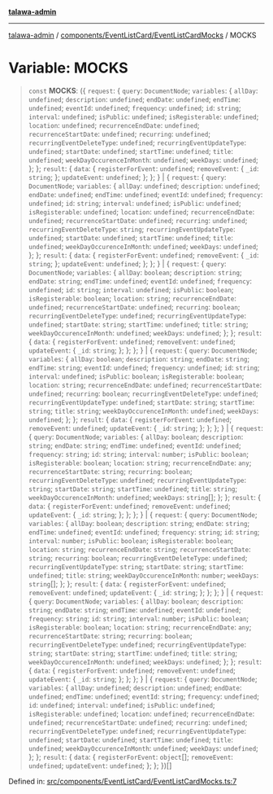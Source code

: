 [**talawa-admin**](../../../../README.md)

***

[talawa-admin](../../../../README.md) / [components/EventListCard/EventListCardMocks](../README.md) / MOCKS

# Variable: MOCKS

> `const` **MOCKS**: (\{ `request`: \{ `query`: `DocumentNode`; `variables`: \{ `allDay`: `undefined`; `description`: `undefined`; `endDate`: `undefined`; `endTime`: `undefined`; `eventId`: `undefined`; `frequency`: `undefined`; `id`: `string`; `interval`: `undefined`; `isPublic`: `undefined`; `isRegisterable`: `undefined`; `location`: `undefined`; `recurrenceEndDate`: `undefined`; `recurrenceStartDate`: `undefined`; `recurring`: `undefined`; `recurringEventDeleteType`: `undefined`; `recurringEventUpdateType`: `undefined`; `startDate`: `undefined`; `startTime`: `undefined`; `title`: `undefined`; `weekDayOccurenceInMonth`: `undefined`; `weekDays`: `undefined`; \}; \}; `result`: \{ `data`: \{ `registerForEvent`: `undefined`; `removeEvent`: \{ `_id`: `string`; \}; `updateEvent`: `undefined`; \}; \}; \} \| \{ `request`: \{ `query`: `DocumentNode`; `variables`: \{ `allDay`: `undefined`; `description`: `undefined`; `endDate`: `undefined`; `endTime`: `undefined`; `eventId`: `undefined`; `frequency`: `undefined`; `id`: `string`; `interval`: `undefined`; `isPublic`: `undefined`; `isRegisterable`: `undefined`; `location`: `undefined`; `recurrenceEndDate`: `undefined`; `recurrenceStartDate`: `undefined`; `recurring`: `undefined`; `recurringEventDeleteType`: `string`; `recurringEventUpdateType`: `undefined`; `startDate`: `undefined`; `startTime`: `undefined`; `title`: `undefined`; `weekDayOccurenceInMonth`: `undefined`; `weekDays`: `undefined`; \}; \}; `result`: \{ `data`: \{ `registerForEvent`: `undefined`; `removeEvent`: \{ `_id`: `string`; \}; `updateEvent`: `undefined`; \}; \}; \} \| \{ `request`: \{ `query`: `DocumentNode`; `variables`: \{ `allDay`: `boolean`; `description`: `string`; `endDate`: `string`; `endTime`: `undefined`; `eventId`: `undefined`; `frequency`: `undefined`; `id`: `string`; `interval`: `undefined`; `isPublic`: `boolean`; `isRegisterable`: `boolean`; `location`: `string`; `recurrenceEndDate`: `undefined`; `recurrenceStartDate`: `undefined`; `recurring`: `boolean`; `recurringEventDeleteType`: `undefined`; `recurringEventUpdateType`: `undefined`; `startDate`: `string`; `startTime`: `undefined`; `title`: `string`; `weekDayOccurenceInMonth`: `undefined`; `weekDays`: `undefined`; \}; \}; `result`: \{ `data`: \{ `registerForEvent`: `undefined`; `removeEvent`: `undefined`; `updateEvent`: \{ `_id`: `string`; \}; \}; \}; \} \| \{ `request`: \{ `query`: `DocumentNode`; `variables`: \{ `allDay`: `boolean`; `description`: `string`; `endDate`: `string`; `endTime`: `string`; `eventId`: `undefined`; `frequency`: `undefined`; `id`: `string`; `interval`: `undefined`; `isPublic`: `boolean`; `isRegisterable`: `boolean`; `location`: `string`; `recurrenceEndDate`: `undefined`; `recurrenceStartDate`: `undefined`; `recurring`: `boolean`; `recurringEventDeleteType`: `undefined`; `recurringEventUpdateType`: `undefined`; `startDate`: `string`; `startTime`: `string`; `title`: `string`; `weekDayOccurenceInMonth`: `undefined`; `weekDays`: `undefined`; \}; \}; `result`: \{ `data`: \{ `registerForEvent`: `undefined`; `removeEvent`: `undefined`; `updateEvent`: \{ `_id`: `string`; \}; \}; \}; \} \| \{ `request`: \{ `query`: `DocumentNode`; `variables`: \{ `allDay`: `boolean`; `description`: `string`; `endDate`: `string`; `endTime`: `undefined`; `eventId`: `undefined`; `frequency`: `string`; `id`: `string`; `interval`: `number`; `isPublic`: `boolean`; `isRegisterable`: `boolean`; `location`: `string`; `recurrenceEndDate`: `any`; `recurrenceStartDate`: `string`; `recurring`: `boolean`; `recurringEventDeleteType`: `undefined`; `recurringEventUpdateType`: `string`; `startDate`: `string`; `startTime`: `undefined`; `title`: `string`; `weekDayOccurenceInMonth`: `undefined`; `weekDays`: `string`[]; \}; \}; `result`: \{ `data`: \{ `registerForEvent`: `undefined`; `removeEvent`: `undefined`; `updateEvent`: \{ `_id`: `string`; \}; \}; \}; \} \| \{ `request`: \{ `query`: `DocumentNode`; `variables`: \{ `allDay`: `boolean`; `description`: `string`; `endDate`: `string`; `endTime`: `undefined`; `eventId`: `undefined`; `frequency`: `string`; `id`: `string`; `interval`: `number`; `isPublic`: `boolean`; `isRegisterable`: `boolean`; `location`: `string`; `recurrenceEndDate`: `string`; `recurrenceStartDate`: `string`; `recurring`: `boolean`; `recurringEventDeleteType`: `undefined`; `recurringEventUpdateType`: `string`; `startDate`: `string`; `startTime`: `undefined`; `title`: `string`; `weekDayOccurenceInMonth`: `number`; `weekDays`: `string`[]; \}; \}; `result`: \{ `data`: \{ `registerForEvent`: `undefined`; `removeEvent`: `undefined`; `updateEvent`: \{ `_id`: `string`; \}; \}; \}; \} \| \{ `request`: \{ `query`: `DocumentNode`; `variables`: \{ `allDay`: `boolean`; `description`: `string`; `endDate`: `string`; `endTime`: `undefined`; `eventId`: `undefined`; `frequency`: `string`; `id`: `string`; `interval`: `number`; `isPublic`: `boolean`; `isRegisterable`: `boolean`; `location`: `string`; `recurrenceEndDate`: `any`; `recurrenceStartDate`: `string`; `recurring`: `boolean`; `recurringEventDeleteType`: `undefined`; `recurringEventUpdateType`: `string`; `startDate`: `string`; `startTime`: `undefined`; `title`: `string`; `weekDayOccurenceInMonth`: `undefined`; `weekDays`: `undefined`; \}; \}; `result`: \{ `data`: \{ `registerForEvent`: `undefined`; `removeEvent`: `undefined`; `updateEvent`: \{ `_id`: `string`; \}; \}; \}; \} \| \{ `request`: \{ `query`: `DocumentNode`; `variables`: \{ `allDay`: `undefined`; `description`: `undefined`; `endDate`: `undefined`; `endTime`: `undefined`; `eventId`: `string`; `frequency`: `undefined`; `id`: `undefined`; `interval`: `undefined`; `isPublic`: `undefined`; `isRegisterable`: `undefined`; `location`: `undefined`; `recurrenceEndDate`: `undefined`; `recurrenceStartDate`: `undefined`; `recurring`: `undefined`; `recurringEventDeleteType`: `undefined`; `recurringEventUpdateType`: `undefined`; `startDate`: `undefined`; `startTime`: `undefined`; `title`: `undefined`; `weekDayOccurenceInMonth`: `undefined`; `weekDays`: `undefined`; \}; \}; `result`: \{ `data`: \{ `registerForEvent`: `object`[]; `removeEvent`: `undefined`; `updateEvent`: `undefined`; \}; \}; \})[]

Defined in: [src/components/EventListCard/EventListCardMocks.ts:7](https://github.com/gautam-divyanshu/talawa-admin/blob/9fec1eef6a4674b14f6abe30e3be3844537d8dc2/src/components/EventListCard/EventListCardMocks.ts#L7)
